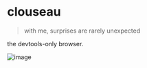 # clouseau

> with me, surprises are rarely unexpected

the devtools-only browser.

![image](https://github.com/user-attachments/assets/b722f3ad-6ce4-46d3-abf7-0e8de2bb10c0)

